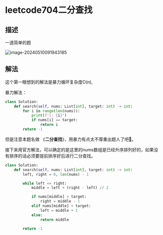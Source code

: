 # leetcode704二分查找

## 描述

一道简单的题

![image-20240510091943185](https://product-1256871806.cos.ap-shanghai.myqcloud.com/imgs202405100919584.png)

## 解法

这个第一眼想到的解法是暴力循环复杂度O(n),

暴力解法：

```python
class Solution:
    def search(self, nums: List[int], target: int) -> int:
        for i in range(len(nums)):
            print(f"i: {i}")
            if nums[i] == target:
                return i
        return -1
```

但是注意本题名做 《**二分查找**》，用暴力有点太不尊重出题人了吧🤣。

接下来用官方解法，可以确定的是这里的nums数组是已经升序排列好的，如果没有排序的话必须要提前排序好后进行二分查找。



```python
class Solution:
    def search(self, nums: List[int], target: int) -> int:
        left, right = 0, len(nums) - 1

        while left <= right:
            middle = left + (right - left) // 2

            if nums[middle] > target:
                right = middle - 1
            elif nums[middle] < target:
                left = middle + 1
            else:
                return middle
        
        return -1
```

